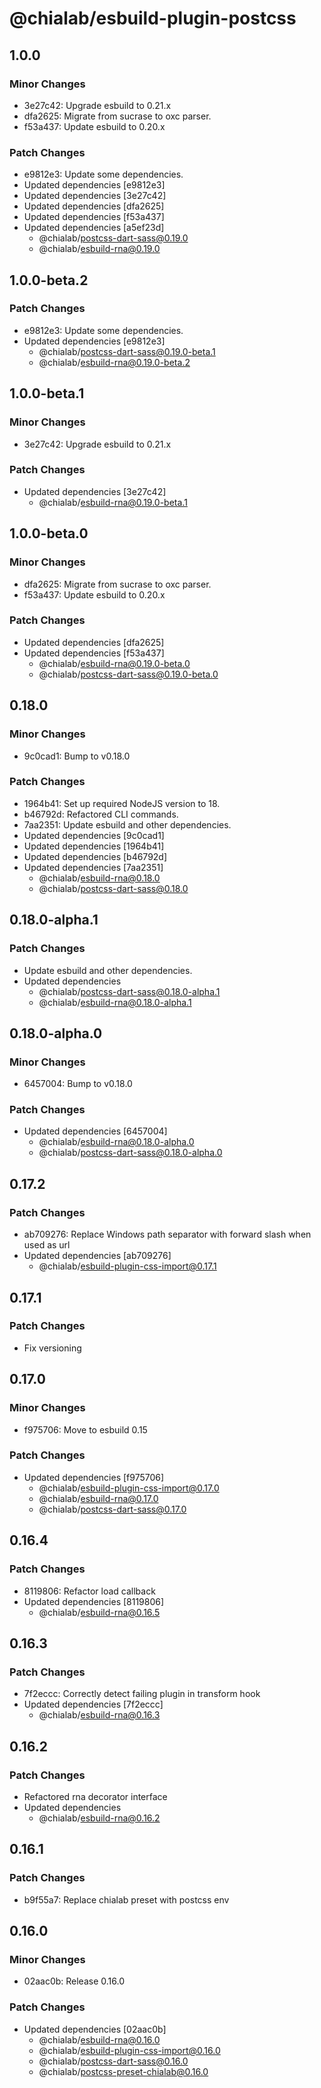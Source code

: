 # @chialab/esbuild-plugin-postcss

## 1.0.0

### Minor Changes

-   3e27c42: Upgrade esbuild to 0.21.x
-   dfa2625: Migrate from sucrase to oxc parser.
-   f53a437: Update esbuild to 0.20.x

### Patch Changes

-   e9812e3: Update some dependencies.
-   Updated dependencies [e9812e3]
-   Updated dependencies [3e27c42]
-   Updated dependencies [dfa2625]
-   Updated dependencies [f53a437]
-   Updated dependencies [a5ef23d]
    -   @chialab/postcss-dart-sass@0.19.0
    -   @chialab/esbuild-rna@0.19.0

## 1.0.0-beta.2

### Patch Changes

-   e9812e3: Update some dependencies.
-   Updated dependencies [e9812e3]
    -   @chialab/postcss-dart-sass@0.19.0-beta.1
    -   @chialab/esbuild-rna@0.19.0-beta.2

## 1.0.0-beta.1

### Minor Changes

-   3e27c42: Upgrade esbuild to 0.21.x

### Patch Changes

-   Updated dependencies [3e27c42]
    -   @chialab/esbuild-rna@0.19.0-beta.1

## 1.0.0-beta.0

### Minor Changes

-   dfa2625: Migrate from sucrase to oxc parser.
-   f53a437: Update esbuild to 0.20.x

### Patch Changes

-   Updated dependencies [dfa2625]
-   Updated dependencies [f53a437]
    -   @chialab/esbuild-rna@0.19.0-beta.0
    -   @chialab/postcss-dart-sass@0.19.0-beta.0

## 0.18.0

### Minor Changes

-   9c0cad1: Bump to v0.18.0

### Patch Changes

-   1964b41: Set up required NodeJS version to 18.
-   b46792d: Refactored CLI commands.
-   7aa2351: Update esbuild and other dependencies.
-   Updated dependencies [9c0cad1]
-   Updated dependencies [1964b41]
-   Updated dependencies [b46792d]
-   Updated dependencies [7aa2351]
    -   @chialab/esbuild-rna@0.18.0
    -   @chialab/postcss-dart-sass@0.18.0

## 0.18.0-alpha.1

### Patch Changes

-   Update esbuild and other dependencies.
-   Updated dependencies
    -   @chialab/postcss-dart-sass@0.18.0-alpha.1
    -   @chialab/esbuild-rna@0.18.0-alpha.1

## 0.18.0-alpha.0

### Minor Changes

-   6457004: Bump to v0.18.0

### Patch Changes

-   Updated dependencies [6457004]
    -   @chialab/esbuild-rna@0.18.0-alpha.0
    -   @chialab/postcss-dart-sass@0.18.0-alpha.0

## 0.17.2

### Patch Changes

-   ab709276: Replace Windows path separator with forward slash when used as url
-   Updated dependencies [ab709276]
    -   @chialab/esbuild-plugin-css-import@0.17.1

## 0.17.1

### Patch Changes

-   Fix versioning

## 0.17.0

### Minor Changes

-   f975706: Move to esbuild 0.15

### Patch Changes

-   Updated dependencies [f975706]
    -   @chialab/esbuild-plugin-css-import@0.17.0
    -   @chialab/esbuild-rna@0.17.0
    -   @chialab/postcss-dart-sass@0.17.0

## 0.16.4

### Patch Changes

-   8119806: Refactor load callback
-   Updated dependencies [8119806]
    -   @chialab/esbuild-rna@0.16.5

## 0.16.3

### Patch Changes

-   7f2eccc: Correctly detect failing plugin in transform hook
-   Updated dependencies [7f2eccc]
    -   @chialab/esbuild-rna@0.16.3

## 0.16.2

### Patch Changes

-   Refactored rna decorator interface
-   Updated dependencies
    -   @chialab/esbuild-rna@0.16.2

## 0.16.1

### Patch Changes

-   b9f55a7: Replace chialab preset with postcss env

## 0.16.0

### Minor Changes

-   02aac0b: Release 0.16.0

### Patch Changes

-   Updated dependencies [02aac0b]
    -   @chialab/esbuild-rna@0.16.0
    -   @chialab/esbuild-plugin-css-import@0.16.0
    -   @chialab/postcss-dart-sass@0.16.0
    -   @chialab/postcss-preset-chialab@0.16.0
